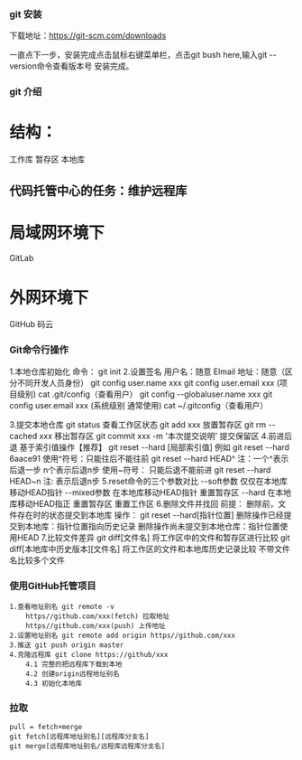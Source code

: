 ### git 安装
下载地址：https://git-scm.com/downloads

一直点下一步，安装完成点击鼠标右键菜单栏，点击git bush here,输入git --version命令查看版本号 安装完成。
### git 介绍

# 结构：
 工作库 暂存区 本地库 
## 代码托管中心的任务：维护远程库
# 局域网环境下
 GitLab
# 外网环境下
 GitHub
 码云

 ### Git命令行操作
1.本地仓库初始化
    命令： git init
2.设置签名
    用户名：随意
    Elmail 地址：随意（区分不同开发人员身份）
    git config user.name xxx
    git config user.email xxx         (项目级别)
    cat .git/config（查看用户）
    git config --globaluser.name xxx
    git config user.email xxx         (系统级别 通常使用) 
    cat ~/.gitconfig（查看用户）

3.提交本地仓库
    git status 查看工作区状态
    git add xxx 放置暂存区
    git rm --cached xxx 移出暂存区
    git commit xxx -m '本次提交说明'   提交保留区 
4.前进后退
    基于索引值操作【推荐】
        git reset --hard [局部索引值]
        例如 git reset --hard 6aace91
    使用^符号：只能往后不能往前
        git reset --hard HEAD^
        注：一个^表示后退一步 n个表示后退n步
    使用~符号： 只能后退不能前进
        git reset --hard HEAD~n
        注: 表示后退n步
5.reset命令的三个参数对比
    --soft参数
        仅仅在本地库移动HEAD指针
    --mixed参数
        在本地库移动HEAD指针
        重置暂存区
    --hard
        在本地库移动HEAD指正
        重置暂存区
        重置工作区
6.删除文件并找回
    前提： 删除前，文件存在时的状态提交到本地库
    操作： git reset --hard[指针位置]
        删除操作已经提交到本地库：指针位置指向历史记录
        删除操作尚未提交到本地仓库：指针位置使用HEAD
7.比较文件差异
    git diff[文件名]
        将工作区中的文件和暂存区进行比较
    git diff[本地库中历史版本][文件名]
        将工作区的文件和本地库历史记录比较
    不带文件名比较多个文件
### 使用GitHub托管项目
    1.查看地址别名 git remote -v
        https//github.com/xxx(fetch) 拉取地址
        https//github.com/xxx(push) 上传地址
    2.设置地址别名 git remote add origin https//github.com/xxx
    3.推送 git push origin master
    4.克隆远程库 git clone https://github/xxx
        4.1 完整的把远程库下载到本地
        4.2 创建origin远程地址别名
        4.3 初始化本地库
### 拉取
    pull = fetch+merge
    git fetch[远程库地址别名][远程库分支名]
    git merge[远程库地址别名/远程库远程库分支名]

    
### 
         

